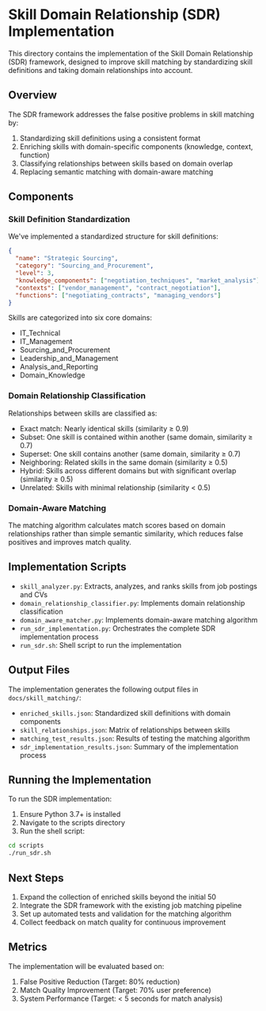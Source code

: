 # Skill Domain Relationship (SDR) Implementation

This directory contains the implementation of the Skill Domain Relationship (SDR) framework, designed to improve skill matching by standardizing skill definitions and taking domain relationships into account.

## Overview

The SDR framework addresses the false positive problems in skill matching by:

1. Standardizing skill definitions using a consistent format
2. Enriching skills with domain-specific components (knowledge, context, function)
3. Classifying relationships between skills based on domain overlap
4. Replacing semantic matching with domain-aware matching

## Components

### Skill Definition Standardization

We've implemented a standardized structure for skill definitions:

```json
{
  "name": "Strategic Sourcing",
  "category": "Sourcing_and_Procurement",
  "level": 3,
  "knowledge_components": ["negotiation_techniques", "market_analysis"],
  "contexts": ["vendor_management", "contract_negotiation"],
  "functions": ["negotiating_contracts", "managing_vendors"]
}
```

Skills are categorized into six core domains:
- IT_Technical
- IT_Management
- Sourcing_and_Procurement
- Leadership_and_Management
- Analysis_and_Reporting
- Domain_Knowledge

### Domain Relationship Classification

Relationships between skills are classified as:
- Exact match: Nearly identical skills (similarity ≥ 0.9)
- Subset: One skill is contained within another (same domain, similarity ≥ 0.7)
- Superset: One skill contains another (same domain, similarity ≥ 0.7)
- Neighboring: Related skills in the same domain (similarity ≥ 0.5)
- Hybrid: Skills across different domains but with significant overlap (similarity ≥ 0.5)
- Unrelated: Skills with minimal relationship (similarity < 0.5)

### Domain-Aware Matching

The matching algorithm calculates match scores based on domain relationships rather than simple semantic similarity, which reduces false positives and improves match quality.

## Implementation Scripts

- `skill_analyzer.py`: Extracts, analyzes, and ranks skills from job postings and CVs
- `domain_relationship_classifier.py`: Implements domain relationship classification
- `domain_aware_matcher.py`: Implements domain-aware matching algorithm
- `run_sdr_implementation.py`: Orchestrates the complete SDR implementation process
- `run_sdr.sh`: Shell script to run the implementation

## Output Files

The implementation generates the following output files in `docs/skill_matching/`:

- `enriched_skills.json`: Standardized skill definitions with domain components
- `skill_relationships.json`: Matrix of relationships between skills
- `matching_test_results.json`: Results of testing the matching algorithm
- `sdr_implementation_results.json`: Summary of the implementation process

## Running the Implementation

To run the SDR implementation:

1. Ensure Python 3.7+ is installed
2. Navigate to the scripts directory
3. Run the shell script:

```bash
cd scripts
./run_sdr.sh
```

## Next Steps

1. Expand the collection of enriched skills beyond the initial 50
2. Integrate the SDR framework with the existing job matching pipeline
3. Set up automated tests and validation for the matching algorithm
4. Collect feedback on match quality for continuous improvement

## Metrics

The implementation will be evaluated based on:
1. False Positive Reduction (Target: 80% reduction)
2. Match Quality Improvement (Target: 70% user preference)
3. System Performance (Target: < 5 seconds for match analysis)
